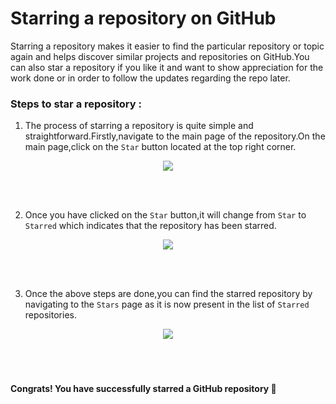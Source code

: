 # Starring a repository on GitHub

Starring a repository makes it easier to find the particular repository or topic again and helps discover similar projects and repositories on GitHub.You can also star a repository if you like it and want to show appreciation for the work done or in order to follow the updates regarding the repo later.

### Steps to star a repository :

1. The process of starring a repository is quite simple and straightforward.Firstly,navigate to the main page of the repository.On the main page,click on the `Star` button located at the top right corner.


<div align="center">
  <img src="https://user-images.githubusercontent.com/102421475/174355850-e6a746da-e8ca-4296-9722-d87c7e3d5a92.jpg">
</div>

<br><br>
  
 
2. Once you have clicked on the `Star` button,it will change from `Star` to `Starred` which indicates that the repository has been starred.
 
 
<div align="center">
  <img src="https://user-images.githubusercontent.com/102421475/174355896-850c6c51-ba8f-4d9a-b860-ef8dbea39dcb.jpg">
</div>

<br><br>


3. Once the above steps are done,you can find the starred repository by navigating to the `Stars` page as it is now present in the list of `Starred` repositories.


<div align="center">
  <img src="https://user-images.githubusercontent.com/102421475/174355944-10cfd324-45e3-4403-bb7d-d0edd2b2f55b.jpg">
</div>
<br><br><br>


 #### Congrats! You have successfully starred a GitHub repository :confetti_ball:


